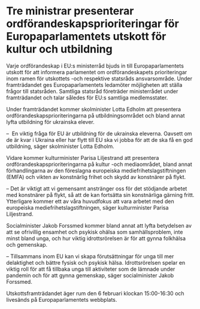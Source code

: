 # Tre ministrar presenterar ordförandeskapsprioriteringar för Europaparlamentets utskott för kultur och utbildning

Varje ordförandeskap i EU:s ministerråd bjuds in till Europaparlamentets utskott för att informera parlamentet om ordförandeskapets prioriteringar inom ramen för utskottets \-och respektive statsråds ansvarsområde. Under framträdandet ges Europaparlamentets ledamöter möjligheten att ställa frågor till statsråden. Samtliga statsråd företräder ministerrådet under framträdandet och talar således för EU:s samtliga medlemsstater.

Under framträdandet kommer skolminister Lotta Edholm att presentera ordförandeskapsprioriteringarna på utbildningsområdet och bland annat lyfta utbildning för ukrainska elever.

–  En viktig fråga för EU är utbildning för de ukrainska eleverna. Oavsett om de är kvar i Ukraina eller har flytt till EU ska vi jobba för att de ska få en god utbildning, säger skolminister Lotta Edholm.

Vidare kommer kulturminister Parisa Liljestrand att presentera ordförandeskapsprioriteringarna på kultur \-och mediaområdet, bland annat förhandlingarna av den föreslagna europeiska mediefrihetslagstiftningen (EMFA) och vikten av konstnärlig frihet och skydd av konstnärer på flykt.

– Det är viktigt att vi gemensamt anstränger oss för det stödjande arbetet med konstnärer på flykt, så att de kan fortsätta sin konstnärliga gärning fritt. Ytterligare kommer ett av våra huvudfokus att vara arbetet med den europeiska mediefrihetslagstiftningen, säger kulturminister Parisa Liljestrand.

Socialminister Jakob Forssmed kommer bland annat att lyfta betydelsen av att se ofrivillig ensamhet och psykisk ohälsa som samhällsproblem, inte minst bland unga, och hur viktig idrottsrörelsen är för att gynna folkhälsa och gemenskap.

– Tillsammans inom EU kan vi skapa förutsättningar för unga till mer delaktighet och bättre fysisk och psykisk hälsa. Idrottsrörelsen spelar en viktig roll för att få tillbaka unga till aktiviteter som de lämnade under pandemin och för att gynna gemenskap, säger socialminister Jakob Forssmed.

Utskottsframträdandet äger rum den 6 februari klockan 15:00\-16:30 och livesänds på Europaparlamentets webbplats.
